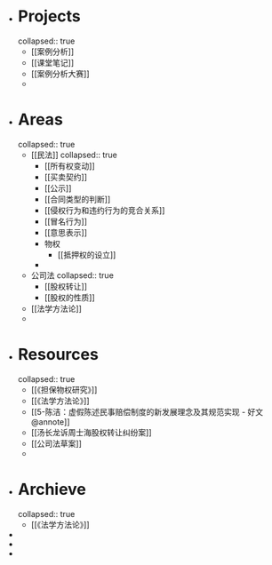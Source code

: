 - # Projects
  collapsed:: true
	- [[案例分析]]
	- [[课堂笔记]]
	- [[案例分析大赛]]
	-
- # Areas
  collapsed:: true
	- [[民法]]
	  collapsed:: true
		- [[所有权变动]]
		- [[买卖契约]]
		- [[公示]]
		- [[合同类型的判断]]
		- [[侵权行为和违约行为的竞合关系]]
		- [[冒名行为]]
		- [[意思表示]]
		- 物权
			- [[抵押权的设立]]
		-
	- 公司法
	  collapsed:: true
		- [[股权转让]]
		- [[股权的性质]]
	- [[法学方法论]]
	-
- # Resources
  collapsed:: true
	- [[《担保物权研究》]]
	- [[《法学方法论》]]
	- [[5-陈洁：虚假陈述民事赔偿制度的新发展理念及其规范实现 - 好文@annote]]
	- [[汤长龙诉周士海股权转让纠纷案]]
	- [[公司法草案]]
	-
- # Archieve
  collapsed:: true
	- [[《法学方法论》]]
-
-
-